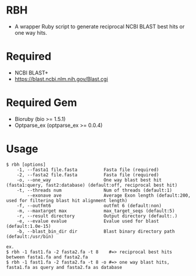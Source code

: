 # RBH

* A wrapper Ruby script to generate reciprocal NCBI BLAST best hits or one way hits.

# Required

* NCBI BLAST+
* https://blast.ncbi.nlm.nih.gov/Blast.cgi

# Required Gem

* Bioruby (bio >= 1.5.1)
* Optparse_ex (optparse_ex >= 0.0.4)

# Usage

```
$ rbh [options]
    -1, --fasta1 file.fasta          Fasta file (required)
    -2, --fasta2 file.fasta          Fasta file (required)
    -o, --one_way                    One way blast best hit (fasta1:query, fast2:database) (default:off, reciprocal best hit)
    -t, --threads num                Num of threads (default:1)
        --exonave ave                Average Exon length (default:200, used for filtering blast hit alignment length)
    -f, --outfmt6                    outfmt 6 (default:non)
    -m, --maxtarget max              max_target_seqs (default:5)
    -r, --result directory           Output directory (default:.)
    -e, --evalue evalue              Evalue used for blast (default:1.0e-15)
    -b, --blast_bin_dir dir          Blast binary directory path (default:/usr/bin)

ex.
$ rbh -1 fast1.fa -2 fasta2.fa -t 8    #=> reciprocal best hits between fasta1.fa and fasta2.fa
$ rbh -1 fast1.fa -2 fasta2.fa -t 8 -o #=> one way blast hits, fasta1.fa as query and fasta2.fa as database
```
